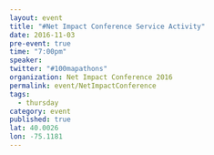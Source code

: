 ```yaml
---
layout: event
title: "#Net Impact Conference Service Activity"
date: 2016-11-03
pre-event: true
time: "7:00pm"
speaker: 
twitter: "#100mapathons"
organization: Net Impact Conference 2016
permalink: event/NetImpactConference
tags: 
  - thursday
category: event
published: true
lat: 40.0026
lon: -75.1181
---
```


